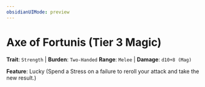 ```yaml
---
obsidianUIMode: preview
---
```

# Axe of Fortunis (Tier 3 Magic)

**Trait**: `Strength` | **Burden**: `Two-Handed`
**Range**: `Melee` | **Damage**: `d10+8 (Mag)`

**Feature**: Lucky (Spend a Stress on a failure to reroll your attack and take the new result.)
